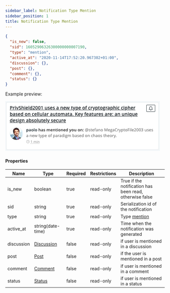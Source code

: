 ```yaml
---
sidebar_label: Notification Type Mention
sidebar_position: 1
title: Notification Type Mention
---
```


```json
{
  "is_new": false,
  "sid": 16052906326300000000007190,
  "type": "mention",
  "active_at": "2020-11-14T17:52:20.967302+01:00",
  "discussion": {},
  "post": {},
  "comment": {},
  "status": {}
}
```

Example preview:

![Notification](/img/notification_types/mention.png)

#### Properties

|Name|Type|Required|Restrictions|Description|
|---|---|---|---|---|
|is_new|boolean|true|read-only|True if the notification has been read, otherwise false|
|sid|string|true|read-only|Serialization id of the notification|
|type|string|true|read-only|Type [mention](/docs/apireference/v2/mention)|
|active_at|string(date-time)|true|read-only|Time when the notification was generated|
|discussion|[Discussion](/docs/apireference/v2/schemas/discussion)|false|read-only|if user is mentioned in a discussion|
|post|[Post](/docs/apireference/v2/schemas/post)|false|read-only|if the user is mentioned in a post|
|comment|[Comment](/docs/apireference/v2/schemas/comment)|false|read-only|if user is mentioned in a comment|
|status|[Status](/docs/apireference/v2/schemas/status)|false|read-only|if user is mentioned in a status|

